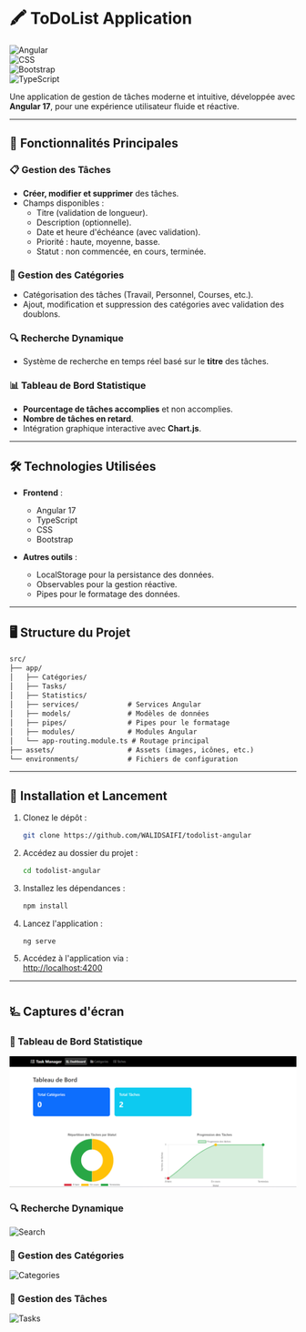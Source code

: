 # 🖍 ToDoList Application  

![Angular](https://img.shields.io/badge/Angular-17-red?style=for-the-badge&logo=angular)  
![CSS](https://img.shields.io/badge/CSS-Used-blue?style=for-the-badge&logo=css)  
![Bootstrap](https://img.shields.io/badge/Bootstrap-Used-purple?style=for-the-badge&logo=bootstrap)  
![TypeScript](https://img.shields.io/badge/TypeScript-Language-blue?style=for-the-badge&logo=typescript)  

Une application de gestion de tâches moderne et intuitive, développée avec **Angular 17**, pour une expérience utilisateur fluide et réactive.  

---

## 🚀 Fonctionnalités Principales  
### 📋 Gestion des Tâches  
- **Créer, modifier et supprimer** des tâches.  
- Champs disponibles :  
  - Titre (validation de longueur).  
  - Description (optionnelle).  
  - Date et heure d'échéance (avec validation).  
  - Priorité : haute, moyenne, basse.  
  - Statut : non commencée, en cours, terminée.  

### 📂 Gestion des Catégories  
- Catégorisation des tâches (Travail, Personnel, Courses, etc.).  
- Ajout, modification et suppression des catégories avec validation des doublons.  

### 🔍 Recherche Dynamique  
- Système de recherche en temps réel basé sur le **titre** des tâches.  

### 📊 Tableau de Bord Statistique  
- **Pourcentage de tâches accomplies** et non accomplies.  
- **Nombre de tâches en retard**.  
- Intégration graphique interactive avec **Chart.js**.  

---

## 🛠️ Technologies Utilisées  
- **Frontend** :  
  - Angular 17  
  - TypeScript  
  - CSS  
  - Bootstrap  

- **Autres outils** :  
  - LocalStorage pour la persistance des données.  
  - Observables pour la gestion réactive.  
  - Pipes pour le formatage des données.  

---

## 🖥️ Structure du Projet  

```plaintext
src/  
├── app/  
│   ├── Catégories/
│   ├── Tasks/      
│   ├── Statistics/        
│   ├── services/            # Services Angular  
│   ├── models/              # Modèles de données  
│   ├── pipes/               # Pipes pour le formatage  
│   ├── modules/             # Modules Angular  
│   └── app-routing.module.ts # Routage principal  
├── assets/                  # Assets (images, icônes, etc.)  
└── environments/            # Fichiers de configuration  
```

---

## 🎯 Installation et Lancement  

1. Clonez le dépôt :  
   ```bash  
   git clone https://github.com/WALIDSAIFI/todolist-angular
   ```

2. Accédez au dossier du projet :  
   ```bash
   cd todolist-angular
   ```

3. Installez les dépendances :  
   ```bash
   npm install
   ```

4. Lancez l'application :  
   ```bash
   ng serve
   ```

5. Accédez à l'application via :  
   [http://localhost:4200](http://localhost:4200)  

---

## 🜐 Captures d'écran  

### 🔄 Tableau de Bord Statistique  
![Dashboard](https://github.com/WALIDSAIFI/TodoList/blob/main/dashbord.png)  

### 🔍 Recherche Dynamique  
![Search](https://github.com/user-attachments/assets/task-search.png)  

### 📂 Gestion des Catégories  
![Categories](https://github.com/user-attachments/assets/manage-categories.png)  

### 📃 Gestion des Tâches  
![Tasks](https://github.com/user-attachments/assets/manage-tasks.png)

